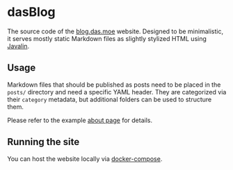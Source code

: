 # dasBlog

The source code of the [blog.das.moe](https://blog.das.moe) website. Designed to be minimalistic, it serves mostly static Markdown files as slightly stylized HTML using [Javalin](https://github.com/javalin/javalin).

## Usage

Markdown files that should be published as posts need to be placed in the `posts/` directory and need a specific YAML header. They are categorized via their `category` metadata, but additional folders can be used to structure them.

Please refer to the example [about page](posts/about.md) for details.

## Running the site

You can host the website locally via [docker-compose](docker-compose.yml).
